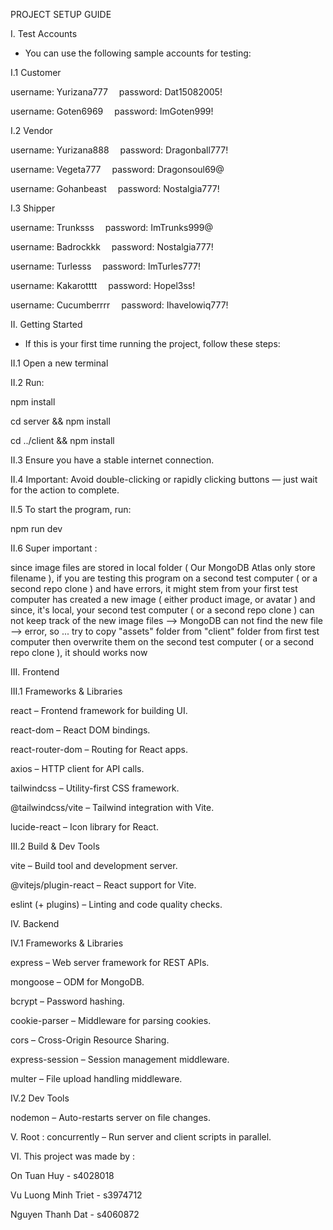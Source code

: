 PROJECT SETUP GUIDE



I. Test Accounts

* You can use the following sample accounts for testing:

I.1 Customer

username: Yurizana777 
password: Dat15082005!

username: Goten6969 
password: ImGoten999!

I.2 Vendor

username: Yurizana888 
password: Dragonball777!

username: Vegeta777 
password: Dragonsoul69@

username: Gohanbeast 
password: Nostalgia777!

I.3 Shipper

username: Trunksss 
password: ImTrunks999@

username: Badrockkk 
password: Nostalgia777!

username: Turlesss 
password: ImTurles777!

username: Kakarotttt 
password: Hopel3ss!

username: Cucumberrrr 
password: Ihavelowiq777!


II. Getting Started

* If this is your first time running the project, follow these steps:

II.1 Open a new terminal
   
II.2 Run:

npm install

cd server && npm install

cd ../client && npm install

II.3 Ensure you have a stable internet connection.

II.4 Important: Avoid double-clicking or rapidly clicking buttons — just wait for the action to complete.

II.5 To start the program, run:

npm run dev

II.6 Super important :

since image files are stored in local folder ( Our MongoDB Atlas only store filename ), if you are testing this program on a second test computer ( or a second repo clone ) and have errors, it might stem from your first test computer has created a new image ( either product image, or avatar ) and since, it's local, your second test computer ( or a second repo clone ) can not keep track of the new image files --> MongoDB can not find the new file --> error, so ... try to copy "assets" folder from "client" folder from first test computer  then overwrite them on the second test computer ( or a second repo clone ), it should works now



III. Frontend

III.1 Frameworks & Libraries

react – Frontend framework for building UI.

react-dom – React DOM bindings.

react-router-dom – Routing for React apps.

axios – HTTP client for API calls.

tailwindcss – Utility-first CSS framework.

@tailwindcss/vite – Tailwind integration with Vite.

lucide-react – Icon library for React.

III.2 Build & Dev Tools

vite – Build tool and development server.

@vitejs/plugin-react – React support for Vite.

eslint (+ plugins) – Linting and code quality checks.



IV. Backend

IV.1 Frameworks & Libraries

express – Web server framework for REST APIs.

mongoose – ODM for MongoDB.

bcrypt – Password hashing.

cookie-parser – Middleware for parsing cookies.

cors – Cross-Origin Resource Sharing.

express-session – Session management middleware.

multer – File upload handling middleware.

IV.2 Dev Tools

nodemon – Auto-restarts server on file changes.





V. Root : concurrently – Run server and client scripts in parallel.



VI. This project was made by :

On Tuan Huy - s4028018

Vu Luong Minh Triet - s3974712

Nguyen Thanh Dat - s4060872


